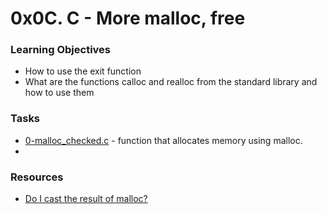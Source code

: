 # 0x0C. C - More malloc, free

### Learning Objectives

- How to use the exit function
- What are the functions calloc and realloc from the standard library and how to use them

### Tasks

- [0-malloc_checked.c](0-malloc_checked.c) - function that allocates memory using malloc.
- []()

### Resources

- [Do I cast the result of malloc?](https://stackoverflow.com/questions/605845/do-i-cast-the-result-of-malloc)
